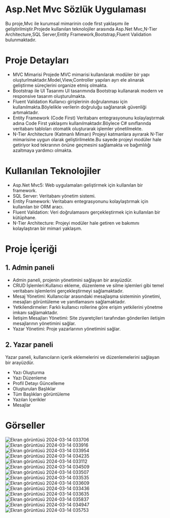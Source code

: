 # Asp.Net Mvc Sözlük Uygulaması
Bu proje,Mvc ile kurumsal mimarinin code first yaklaşımı ile geliştirilmiştir.Projede kullanılan teknolojiler arasında Asp.Net Mvc,N-Tier Architecture,SQL Server,Entity Framework,Bootstrap,Fluent Validation bulunmaktadır.
# Proje Detayları
* MVC Mimarisi
  Projede MVC mimarisi kullanılarak modüler bir yapı oluşturlmaktadır.Model,View,Controller yapıları ayrı ele alınarak geliştirme süreçlerini organize etmiş olmakta.
* Bootstrap ile UI Tasarımı
  UI tasarımında Bootstrap kullanarak modern ve responsive tasarım oluşturulmakta.
* Fluent Validation
  Kullanıcı girişlerinin doğrulanması için kullanılmakta.Böylelikle verilerin doğruluğu sağlanarak güvenliği artımaktadır.
* Entity Framework (Code First)
  Veritabanı entegrasyonunu kolaylaştırmak adına Code First yaklaşımı kullanılmaktadır.Böylece C# sınıflarında veritabanı tabloları otomatik oluşturarak işlemler yönetilmekte.
* N-Tier Architecture (Katmanlı Mimarı)
  Projeyi katmanlara ayırarak N-Tier mimarisine uygun olarak geliştirilmekte.Bu sayede projeyi modüler hale getiriyor kod tekrarının önüne geçmesini sağlamakta ve bağımlılığı azaltmaya yardımcı olmakta.
# Kullanılan Teknolojiler
* Asp.Net Mvc5: Web uygulamaları geliştirmek için kullanılan bir framework.
* SQL Server: Veritabanı yönetim sistemi.
* Entity Framework: Veritabanı entegrasyonunu kolaylaştırmak için kullanılan bir ORM aracı.
* Fluent Validation: Veri doğrulamasını gerçekleştirmek için kullanılan bir kütüphane.
* N-Tier Architecture: Projeyi modüler hale getiren ve bakımını kolaylaştıran bir mimari yaklaşım.
# Proje İçeriği
## 1. Admin paneli
* Admin paneli, projenin yönetimini sağlayan bir arayüzdür.
* CRUD İşlemleri:Kullanıcı ekleme, düzenleme ve silme işlemleri gibi temel veritabanı işlemlerini gerçekleştirmeyi sağlamaktadır.
* Mesaj Yönetimi: Kullanıcılar arasındaki mesajlaşma sisteminin yönetimi, mesajları görüntüleme ve yanıtlamasını sağlamaktadır.
* Yetkilendirmeler: Farklı kullanıcı rollerine göre erişim yetkilerini yönetme imkanı sağlamaktadır.
* İletişim Mesajları Yönetimi: Site ziyaretçileri tarafından gönderilen iletişim mesajlarının yönetimini sağlar.
* Yazar Yönetimi: Proje yazarlarının yönetimini sağlar.
## 2. Yazar paneli
Yazar paneli, kullanıcıların içerik eklemelerini ve düzenlemelerini sağlayan bir arayüzdür.
* Yazı Oluşturma
* Yazı Düzenleme
* Profil Detayı Güncelleme
* Oluşturulan Başlıklar
* Tüm Başlıkları görüntüleme
* Yazılan İçerikler
* Mesajlar
# Görseller
![Ekran görüntüsü 2024-03-14 033706](https://github.com/yucesefa/MvcProjeKampi/assets/48711705/8b698289-78de-4d39-822e-4829e558d363)
![Ekran görüntüsü 2024-03-14 033916](https://github.com/yucesefa/MvcProjeKampi/assets/48711705/adae1cdf-3c7a-4dcf-8fb7-1679e9d8d412)
![Ekran görüntüsü 2024-03-14 033954](https://github.com/yucesefa/MvcProjeKampi/assets/48711705/c678a11c-9c0c-488b-bdc5-95fc5536c671)
![Ekran görüntüsü 2024-03-14 034235](https://github.com/yucesefa/MvcProjeKampi/assets/48711705/593bfaef-0eb9-4687-8185-72d54804cde6)
![Ekran görüntüsü 2024-03-14 033112](https://github.com/yucesefa/MvcProjeKampi/assets/48711705/de60667e-4efd-4186-9b3f-d78ce91bd0cc)
![Ekran görüntüsü 2024-03-14 034509](https://github.com/yucesefa/MvcProjeKampi/assets/48711705/5c0f7fa4-fa7d-4873-a271-02f56d8b08c6)
![Ekran görüntüsü 2024-03-14 033507](https://github.com/yucesefa/MvcProjeKampi/assets/48711705/9500a222-6c5d-4ab8-a148-eb3df28ee305)
![Ekran görüntüsü 2024-03-14 033535](https://github.com/yucesefa/MvcProjeKampi/assets/48711705/a358e6bf-8e27-4e16-98d1-a96b30cbbdf7)
![Ekran görüntüsü 2024-03-14 033609](https://github.com/yucesefa/MvcProjeKampi/assets/48711705/cf3dd447-608b-43c7-87bf-118bc2d9d77c)
![Ekran görüntüsü 2024-03-14 033436](https://github.com/yucesefa/MvcProjeKampi/assets/48711705/2f078b9e-97af-490b-9d0d-aa59d3f67937)
![Ekran görüntüsü 2024-03-14 033635](https://github.com/yucesefa/MvcProjeKampi/assets/48711705/7168161a-0d54-423c-b5d4-80ecbbfe698d)
![Ekran görüntüsü 2024-03-14 035837](https://github.com/yucesefa/MvcProjeKampi/assets/48711705/c81b8fb2-e9b4-4f5d-b9be-7eef600ddb83)
![Ekran görüntüsü 2024-03-14 034947](https://github.com/yucesefa/MvcProjeKampi/assets/48711705/42463c1b-77e9-485c-8e2e-2d50f88be23c)
![Ekran görüntüsü 2024-03-14 035753](https://github.com/yucesefa/MvcProjeKampi/assets/48711705/2a94018e-b22b-48fc-a26b-fd8581769106)


